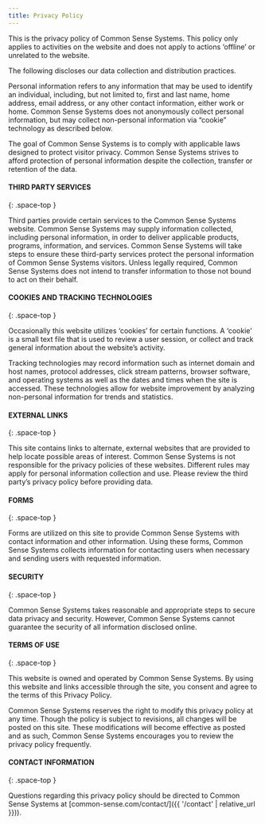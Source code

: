 ```yaml
---
title: Privacy Policy
---
```


This is the privacy policy of Common Sense Systems. This policy only applies to activities on the website and does not apply to actions ‘offline’ or unrelated to the website.

The following discloses our data collection and distribution practices.

Personal information refers to any information that may be used to identify an individual, including, but not limited to, first and last name, home address, email address, or any other contact information, either work or home. Common Sense Systems does not anonymously collect personal information, but may collect non-personal information via “cookie” technology as described below.

The goal of Common Sense Systems is to comply with applicable laws designed to protect visitor privacy. Common Sense Systems strives to afford protection of personal information despite the collection, transfer or retention of the data.

#### THIRD PARTY SERVICES
{: .space-top }

Third parties provide certain services to the Common Sense Systems website. Common Sense Systems may supply information collected, including personal information, in order to deliver applicable products, programs, information, and services. Common Sense Systems will take steps to ensure these third-party services protect the personal information of Common Sense Systems visitors. Unless legally required, Common Sense Systems does not intend to transfer information to those not bound to act on their behalf.

#### COOKIES AND TRACKING TECHNOLOGIES
{: .space-top }

Occasionally this website utilizes ‘cookies’ for certain functions. A ‘cookie’ is a small text file that is used to review a user session, or collect and track general information about the website’s activity.

Tracking technologies may record information such as internet domain and host names, protocol addresses, click stream patterns, browser software, and operating systems as well as the dates and times when the site is accessed. These technologies allow for website improvement by analyzing non-personal information for trends and statistics.

#### EXTERNAL LINKS
{: .space-top }

This site contains links to alternate, external websites that are provided to help locate possible areas of interest. Common Sense Systems is not responsible for the privacy policies of these websites. Different rules may apply for personal information collection and use. Please review the third party’s privacy policy before providing data.

#### FORMS
{: .space-top }

Forms are utilized on this site to provide Common Sense Systems with contact information and other information. Using these forms, Common Sense Systems collects information for contacting users when necessary and sending users with requested information.

#### SECURITY
{: .space-top }

Common Sense Systems takes reasonable and appropriate steps to secure data privacy and security. However, Common Sense Systems cannot guarantee the security of all information disclosed online.

#### TERMS OF USE
{: .space-top }

This website is owned and operated by Common Sense Systems. By using this website and links accessible through the site, you consent and agree to the terms of this Privacy Policy.

Common Sense Systems reserves the right to modify this privacy policy at any time. Though the policy is subject to revisions, all changes will be posted on this site. These modifications will become effective as posted and as such, Common Sense Systems encourages you to review the privacy policy frequently.

#### CONTACT INFORMATION
{: .space-top }

Questions regarding this privacy policy should be directed to Common Sense Systems at [common-sense.com/contact/]({{ '/contact' | relative_url }})).
